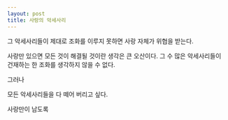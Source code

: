 ```yaml
---
layout: post
title: 사랑의 악세사리
---
```


그 악세사리들이 제대로 조화를 이루지 못하면 사랑 자체가 위협을 받는다.

사랑만 있으면 모든 것이 해결될 것이란 생각은 큰 오산이다. 그 수 많은 악세사리들이 건재하는 한 조화를 생각하지 않을 수 없다.

그러나    

모든 악세사리들을 다 떼어 버리고 싶다.

사랑만이 남도록     
